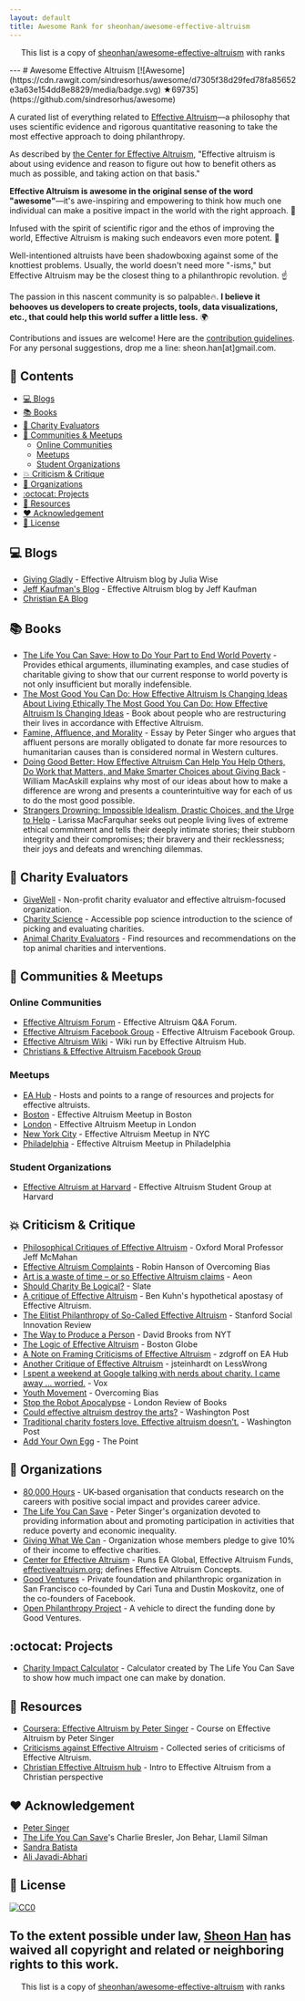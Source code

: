 ```yaml
---
layout: default
title: Awesome Rank for sheonhan/awesome-effective-altruism
---
```


<p align="center">
	This list is a copy of <a href="https://github.com/sheonhan/awesome-effective-altruism">sheonhan/awesome-effective-altruism</a> with ranks
</p>
---
# Awesome Effective Altruism [![Awesome](https://cdn.rawgit.com/sindresorhus/awesome/d7305f38d29fed78fa85652e3a63e154dd8e8829/media/badge.svg) ★69735](https://github.com/sindresorhus/awesome)

A curated list of everything related to [Effective Altruism](https://en.wikipedia.org/wiki/Effective_altruism)—a philosophy that uses scientific evidence and rigorous quantitative reasoning to take the most effective approach to doing philanthropy.

As described by [the Center for Effective Altruism](https://www.centreforeffectivealtruism.org/what-is-effective-altruism/), "Effective altruism is about using evidence and reason to figure out how to benefit others as much as possible, and taking action on that basis."

**Effective Altruism is awesome in the original sense of the word "awesome"**—it's awe-inspiring and empowering to think how much one individual can make a positive impact in the world with the right approach. :muscle:

Infused with the spirit of scientific rigor and the ethos of improving the world, Effective Altruism is making such endeavors even more potent. :rocket:

Well-intentioned altruists have been shadowboxing against some of the knottiest problems. Usually, the world doesn't need more "-isms," but Effective Altruism may be the closest thing to a philanthropic revolution. :point_up:

The passion in this nascent community is so palpable:fire:. **I believe it behooves us developers to create projects, tools, data visualizations, etc., that could help this world suffer a little less.** :earth_africa:

Contributions and issues are welcome! Here are the [contribution guidelines](https://github.com/sheonhan/awesome-effective-altruism/blob/master/contributing.md).  
For any personal suggestions, drop me a line: sheon.han[at]gmail.com.

## :book: Contents
<!-- START doctoc generated TOC please keep comment here to allow auto update -->
<!-- DON'T EDIT THIS SECTION, INSTEAD RE-RUN doctoc TO UPDATE -->


- [:computer: Blogs](#computer-blogs)
- [:books: Books](#books-books)
- [:hammer: Charity Evaluators](#hammer-charity-evaluators)
- [:busts_in_silhouette: Communities & Meetups](#busts_in_silhouette-communities--meetups)
  - [Online Communities](#online-communities)
  - [Meetups](#meetups)
  - [Student Organizations](#student-organizations)
- [:collision: Criticism & Critique](#collision-criticism--critique)
- [:office: Organizations](#office-organizations)
- [:octocat: Projects](#octocat-projects)
- [:thought_balloon: Resources](#thought_balloon-resources)
- [:heart: Acknowledgement](#heart-acknowledgement)
- [:key: License](#key-license)

<!-- END doctoc generated TOC please keep comment here to allow auto update -->

## :computer: Blogs
- [Giving Gladly](http://www.givinggladly.com/) - Effective Altruism blog by Julia Wise
- [Jeff Kaufman's Blog](http://www.jefftk.com/index) - Effective Altruism blog by Jeff Kaufman
- [Christian EA Blog](http://christianea.org/blog/) 

## :books: Books
- [The Life You Can Save: How to Do Your Part to End World Poverty](https://www.amazon.com/Life-You-Can-Save-Poverty/dp/0812981561/ref=sr_1_1?ie=UTF8&qid=1491663357&sr=8-1&keywords=the+life+you+can+save) - Provides ethical arguments, illuminating examples, and case studies of charitable giving to show that our current response to world poverty is not only insufficient but morally indefensible.
- [The Most Good You Can Do: How Effective Altruism Is Changing Ideas About Living Ethically The Most Good You Can Do: How Effective Altruism Is Changing Ideas](https://www.amazon.com/Most-Good-You-Can-Effective/dp/0300219865/ref=pd_lpo_sbs_14_t_0?_encoding=UTF8&psc=1&refRID=TRVQNNNRAWC14C0MPW1M) - Book about people who are restructuring their lives in accordance with Effective Altruism.
- [Famine, Affluence, and Morality](https://www.amazon.com/Famine-Affluence-Morality-Peter-Singer/dp/0190219203/ref=pd_sim_14_8?_encoding=UTF8&pd_rd_i=0190219203&pd_rd_r=PEC7WM3E5DARAS3P9QYA&pd_rd_w=u7ZoC&pd_rd_wg=9bC3i&psc=1&refRID=PEC7WM3E5DARAS3P9QYA) - Essay by Peter Singer who argues that affluent persons are morally obligated to donate far more resources to humanitarian causes than is considered normal in Western cultures.
- [Doing Good Better: How Effective Altruism Can Help You Help Others, Do Work that Matters, and Make Smarter Choices about Giving Back](https://www.amazon.com/Doing-Good-Better-Effective-Altruism/dp/1592409660) - William MacAskill explains why most of our ideas about how to make a difference are wrong and presents a counterintuitive way for each of us to do the most good possible.
- [Strangers Drowning: Impossible Idealism, Drastic Choices, and the Urge to Help](https://www.amazon.com/Strangers-Drowning-Impossible-Idealism-Drastic/dp/0143109782/ref=pd_sim_14_6?_encoding=UTF8&pd_rd_i=0143109782&pd_rd_r=PEC7WM3E5DARAS3P9QYA&pd_rd_w=u7ZoC&pd_rd_wg=9bC3i&psc=1&refRID=PEC7WM3E5DARAS3P9QYA) - Larissa MacFarquhar seeks out people living lives of extreme ethical commitment and tells their deeply intimate stories; their stubborn integrity and their compromises; their bravery and their recklessness; their joys and defeats and wrenching dilemmas.

## :hammer: Charity Evaluators
- [GiveWell](http://www.givewell.org/) - Non-profit charity evaluator and effective altruism-focused organization.
- [Charity Science](http://www.charityscience.com) - Accessible pop science introduction to the science of picking and evaluating charities.
- [Animal Charity Evaluators](https://animalcharityevaluators.org) - Find resources and recommendations on the top animal charities and interventions.

## :busts_in_silhouette: Communities & Meetups
### Online Communities
- [Effective Altruism Forum](http://effective-altruism.com/ea/6x/introduction_to_effective_altruism/) - Effective Altruism Q&A Forum.
- [Effective Altruism Facebook Group](https://www.facebook.com/groups/effective.altruists/) - Effective Altruism Facebook Group.
- [Effective Altruism Wiki](http://wiki.effectivealtruismhub.com/index.php?title=Effective_Altruism_Wiki) - Wiki run by Effective Altruism Hub.
- [Christians & Effective Altruism Facebook Group](https://www.facebook.com/groups/741228169272427/)

### Meetups
- [EA Hub](https://eahub.org/) - Hosts and points to a range of resources and projects for effective altruists.
- [Boston](https://www.meetup.com/Boston-Effective-Altruism/) - Effective Altruism Meetup in Boston
- [London](https://www.meetup.com/Effective-Altruism-London/) - Effective Altruism Meetup in London
- [New York City](https://www.meetup.com/Effective-Altruism-NYC/) - Effective Altruism Meetup in NYC
- [Philadelphia](https://www.meetup.com/Effective-Altruism-Philadelphia/) - Effective Altruism Meetup in Philadelphia

### Student Organizations
- [Effective Altruism at Harvard](http://www.harvardea.org/) - Effective Altruism Student Group at Harvard

## :collision: Criticism & Critique
- [Philosophical Critiques of Effective Altruism](http://effective-altruism.com/ea/x4/philosophical_critiques_of_effective_altruism_by/) - Oxford Moral Professor Jeff McMahan
- [Effective Altruism Complaints](http://www.overcomingbias.com/2015/07/effective-altruism-complaints.html) - Robin Hanson of Overcoming Bias
- [Art is a waste of time – or so Effective Altruism claims](https://aeon.co/essays/art-is-a-waste-of-time-or-so-effective-altruism-claims) - Aeon
- [Should Charity Be Logical?](http://www.slate.com/articles/news_and_politics/view_from_chicago/2015/03/effective_altruism_critique_few_charities_stand_up_to_rational_evaluation.html) - Slate
- [A critique of Effective Altruism](https://www.benkuhn.net/ea-critique) - Ben Kuhn's hypothetical apostasy of Effective Altruism.
- [The Elitist Philanthropy of So-Called Effective Altruism](https://ssir.org/articles/entry/the_elitist_philanthropy_of_so_called_effective_altruism) - Stanford Social Innovation Review
- [The Way to Produce a Person](http://www.nytimes.com/2013/06/04/opinion/brooks-the-way-to-produce-a-person.html) - David Brooks from NYT
- [The Logic of Effective Altruism](https://bostonreview.net/forum/peter-singer-logic-effective-altruism) - Boston Globe
- [A Note on Framing Criticisms of Effective Altruism](http://effective-altruism.com/ea/li/a_note_on_framing_criticisms_of_effective_altruism/) - zdgroff on EA Hub
- [Another Critique of Effective Altruism](http://lesswrong.com/lw/jfm/another_critique_of_effective_altruism/) - jsteinhardt on LessWrong
- [I spent a weekend at Google talking with nerds about charity. I came away … worried.](https://www.vox.com/2015/8/10/9124145/effective-altruism-global-ai) - Vox
- [Youth Movement](http://www.overcomingbias.com/2015/08/youth-movements.html) - Overcoming Bias
- [Stop the Robot Apocalypse](https://www.lrb.co.uk/v37/n18/amia-srinivasan/stop-the-robot-apocalypse) - London Review of Books
- [Could effective altruism destroy the arts?](https://www.washingtonpost.com/news/in-theory/wp/2015/09/08/could-effective-altruism-destroy-the-arts/?utm_term=.ad309d003620) - Washington Post
- [Traditional charity fosters love. Effective altruism doesn’t.](https://www.washingtonpost.com/news/in-theory/wp/2015/09/11/traditional-charity-fosters-love-effective-altruism-doesnt/?utm_term=.b01c1b6ee350) - Washington Post
- [Add Your Own Egg](http://thepointmag.com/2016/examined-life/add-your-own-egg) - The Point

## :office: Organizations
- [80,000 Hours](https://80000hours.org/) - UK-based organisation that conducts research on the careers with positive social impact and provides career advice.
- [The Life You Can Save](https://www.thelifeyoucansave.org/) - Peter Singer's organization devoted to providing information about and promoting participation in activities that reduce poverty and economic inequality.
- [Giving What We Can](https://www.givingwhatwecan.org/) - Organization whose members pledge to give 10% of their income to effective charities.
- [Center for Effective Altruism](https://www.centreforeffectivealtruism.org/) - Runs EA Global, Effective Altruism Funds, [effectivealtruism.org](effectivealtruism.org); defines Effective Altruism Concepts.
- [Good Ventures](http://www.goodventures.org/research-and-ideas/blog) - Private foundation and philanthropic organization in San Francisco co-founded by Cari Tuna and Dustin Moskovitz, one of the co-founders of Facebook.
- [Open Philanthropy Project](http://www.openphilanthropy.org/) - A vehicle to direct the funding done by Good Ventures.

## :octocat: Projects
- [Charity Impact Calculator](https://www.thelifeyoucansave.org/Impact-Calculator) - Calculator created by The Life You Can Save to show how much impact one can make by donation.

## :thought_balloon: Resources
- [Coursera: Effective Altruism by Peter Singer](https://www.coursera.org/learn/altruism) - Course on Effective Altruism by Peter Singer
- [Criticisms against Effective Altruism](http://wiki.effectivealtruismhub.com/index.php?title=Criticism_of_effective_altruism) - Collected series of criticisms of Effective Altruism.
- [Christian Effective Altruism hub](http://christianea.org/) - Intro to Effective Altruism from a Christian perspective

## :heart: Acknowledgement
- [Peter Singer](http://www.petersinger.info/)
- [The Life You Can Save](https://www.thelifeyoucansave.org/)'s Charlie Bresler, Jon Behar, Llamil Silman
- [Sandra Batista](https://www.cs.princeton.edu/people/profile/sbatista)
- [Ali Javadi-Abhari](http://www.princeton.edu/~ajavadia/)

## :key: License

[![CC0](http://mirrors.creativecommons.org/presskit/buttons/88x31/svg/cc-zero.svg)](https://creativecommons.org/publicdomain/zero/1.0/)

To the extent possible under law, [Sheon Han](http://sheon.be/) has waived all copyright and related or neighboring rights to this work.
---
<p align="center">
	This list is a copy of <a href="https://github.com/sheonhan/awesome-effective-altruism">sheonhan/awesome-effective-altruism</a> with ranks
</p>
